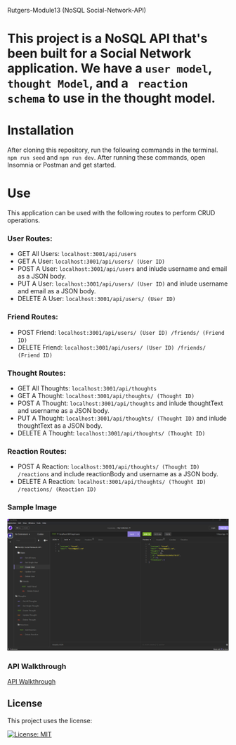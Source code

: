 Rutgers-Module13 (NoSQL Social-Network-API)

# This project is a NoSQL API that's been built for a Social Network application. We have a `user model`, `thought Model`, and a ` reaction schema` to use in the thought model.

# Installation

After cloning this repository, run the following commands in the terminal. `npm run seed` and `npm run dev`. After running these commands, open Insomnia or Postman and get started.

# Use

This application can be used with the following routes to perform CRUD operations.

### User Routes:

- GET All Users: `localhost:3001/api/users`
- GET A User: `localhost:3001/api/users/ (User ID)`
- POST A User: `localhost:3001/api/users` and inlude username and email as a JSON body.
- PUT A User: `localhost:3001/api/users/ (User ID)` and inlude username and email as a JSON body.
- DELETE A User: `localhost:3001/api/users/ (User ID)`

### Friend Routes:

- POST Friend: `localhost:3001/api/users/ (User ID) /friends/ (Friend ID)`
- DELETE Friend: `localhost:3001/api/users/ (User ID) /friends/ (Friend ID)`

### Thought Routes:

- GET All Thoughts: `localhost:3001/api/thoughts`
- GET A Thought: `localhost:3001/api/thoughts/ (Thought ID)`
- POST A Thought: `localhost:3001/api/thoughts` and inlude thoughtText and username as a JSON body.
- PUT A Thought: `localhost:3001/api/thoughts/ (Thought ID)` and inlude thoughtText as a JSON body.
- DELETE A Thought: `localhost:3001/api/thoughts/ (Thought ID)`

### Reaction Routes:

- POST A Reaction: `localhost:3001/api/thoughts/ (Thought ID) /reactions` and include reactionBody and username as a JSON body.
- DELETE A Reaction: `localhost:3001/api/thoughts/ (Thought ID) /reactions/ (Reaction ID)`

### Sample Image

!["Sample Image"](./assets/img/InsomniaScreenshot.png)

### API Walkthrough

[API Walkthrough](https://youtu.be/Rvu4ZDk9tGo)

## License

This project uses the license:

[![License: MIT](https://img.shields.io/badge/License-MIT-yellow.svg)](https://opensource.org/licenses/MIT)
